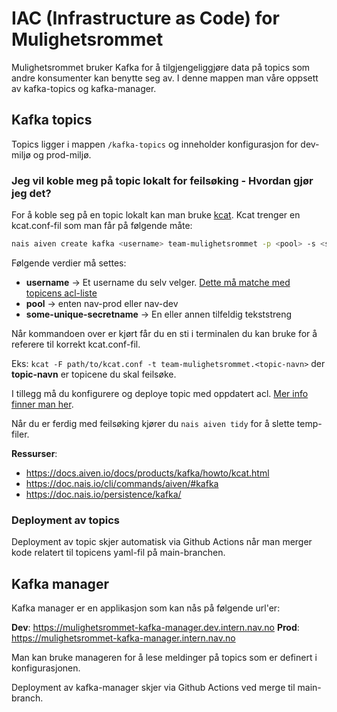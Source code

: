 # IAC (Infrastructure as Code) for Mulighetsrommet

Mulighetsrommet bruker Kafka for å tilgjengeliggjøre data på topics som andre konsumenter kan benytte seg av.
I denne mappen man våre oppsett av kafka-topics og kafka-manager.

## Kafka topics
Topics ligger i mappen `/kafka-topics` og inneholder konfigurasjon for dev-miljø og prod-miljø.

### Jeg vil koble meg på topic lokalt for feilsøking - Hvordan gjør jeg det?
For å koble seg på en topic lokalt kan man bruke [kcat](https://github.com/edenhill/kcat). Kcat trenger en kcat.conf-fil som man får på følgende måte:

```bash
nais aiven create kafka <username> team-mulighetsrommet -p <pool> -s <some-unique-secretname>
```

Følgende verdier må settes:
- **username** -> Et username du selv velger. [Dette må matche med topicens acl-liste](https://doc.nais.io/cli/commands/aiven/#kafka)
- **pool** -> enten nav-prod eller nav-dev
- **some-unique-secretname** -> En eller annen tilfeldig tekststreng

Når kommandoen over er kjørt får du en sti i terminalen du kan bruke for å referere til korrekt kcat.conf-fil.

Eks: `kcat -F path/to/kcat.conf -t team-mulighetsrommet.<topic-navn>` der **topic-navn** er topicene du skal feilsøke.

I tillegg må du konfigurere og deploye topic med oppdatert acl. [Mer info finner man her](https://doc.nais.io/cli/commands/aiven/#kafka).

Når du er ferdig med feilsøking kjører du `nais aiven tidy` for å slette temp-filer.

__Ressurser__:
- https://docs.aiven.io/docs/products/kafka/howto/kcat.html
- https://doc.nais.io/cli/commands/aiven/#kafka
- https://doc.nais.io/persistence/kafka/

### Deployment av topics
Deployment av topic skjer automatisk via Github Actions når man merger kode relatert til topicens yaml-fil på main-branchen.

## Kafka manager
Kafka manager er en applikasjon som kan nås på følgende url'er:

**Dev**: https://mulighetsrommet-kafka-manager.dev.intern.nav.no
**Prod**: https://mulighetsrommet-kafka-manager.intern.nav.no

Man kan bruke manageren for å lese meldinger på topics som er definert i konfigurasjonen.

Deployment av kafka-manager skjer via Github Actions ved merge til main-branch.
